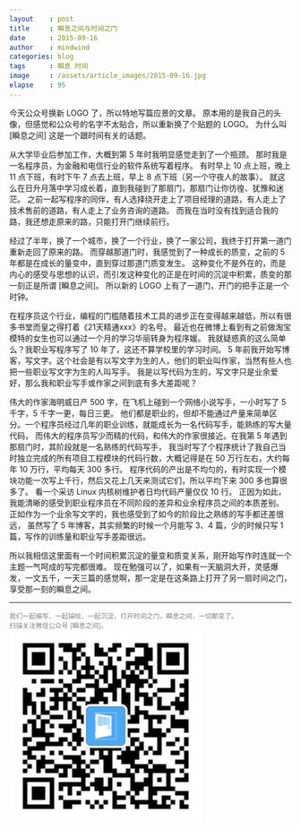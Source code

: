 ```yaml
---
layout    : post
title     : 瞬息之间与时间之门
date      : 2015-09-16
author    : mindwind
categories: blog
tags      : 瞬息 时间
image     : /assets/article_images/2015-09-16.jpg
elapse    : 95
---
```



今天公众号换新 LOGO 了，所以特地写篇应景的文章。
原本用的是我自己的头像，但感觉和公众号的名字不太贴合，所以重新换了个贴题的 LOGO。
为什么叫 [瞬息之间] 这是一个跟时间有关的话题。

从大学毕业后参加工作，大概到第 5 年时我明显感觉走到了一个瓶颈。
那时我是一名程序员，为金融和电信行业的软件系统写着程序。
有时早上 10 点上班，晚上 11 点下班，有时下午 7 点去上班，早上 8 点下班（另一个守夜人的故事）。
就这么在日升月落中学习成长着，直到我碰到了那扇门，那扇门让你彷徨、犹豫和迷茫。
之前一起写程序的同伴，有人选择绕开走上了项目经理的道路，有人走上了技术售前的道路，有人走上了业务咨询的道路。
而我在当时没有找到适合我的路，我还想走原来的路，只能打开门继续前行。

经过了半年，换了一个城市，换了一个行业，换了一家公司，我终于打开第一道门重新走回了原来的路。
而穿越那道门时，我感觉到了一种成长的质变，之前的 5 年都是在成长的量变中，直到穿过那道门质变发生。
这种变化不是外在的，而是内心的感受与思想的认识，而引发这种变化的正是在时间的沉淀中积累，质变的那一刻正是所谓 [瞬息之间]。
所以新的 LOGO 上有了一道门，开门的把手正是一个时钟。

在程序员这个行业，编程的门槛随着技术工具的进步正在变得越来越低，所以有很多书堂而皇之得打着《21天精通xxx》的名号。
最近也在微博上看到有之前做淘宝模特的女生也可以通过一个月的学习华丽转身为程序媛。
我就疑惑真的这么简单么？我职业写程序写了 10 年了，这还不算学校里的学习时间。
5 年前我开始写博客，写文字。这个社会是有以写文字为生的人，他们的职业叫作家，当然有些人也把一些职业写文字为生的人叫写手。
我是以写代码为生的，写文字只是业余爱好，那么我和职业写手或作家之间到底有多大差距呢？

伟大的作家海明威日产 500 字，在飞机上碰到一个网络小说写手，一小时写了 5 千字，5 千字一更，每日三更。
他们都是职业的，但却不能通过产量来简单区分。一个程序员经过几年的职业训练，就能成长为一名代码写手，能熟练的写大量代码，
而伟大的程序员写少而精的代码，和伟大的作家很接近。在我第 5 年遇到那扇门时，其阶段就是一名熟练的代码写手，
我当时写了个程序统计了我自己当时独立完成的所有项目工程模块的代码行数，大概记得是在 50 万行左右，大约每年 10 万行，平均每天 300 多行。
程序代码的产出是不均匀的，有时实现一个模块功能一次写上千行，然后又花上几天来测试它们，所以平均下来 300 多也算很多了。
看一个采访 Linux 内核树维护者日均代码产量仅仅 10 行。
正因为如此，我能清晰的感受到职业程序员在不同阶段的差异和业余程序员之间的本质差别。
正如作为一个业余写文字的，我也感受到了如今的阶段比之熟练的写手都还差很远，
虽然写了 5 年博客，其实频繁的时候一个月能写 3、4 篇，少的时候只写 1 篇，写作的训练量和职业写手差距很远。

所以我相信这里面有一个时间积累沉淀的量变和质变关系，刚开始写作时连就一个主题一气呵成的写完都很难。
现在勉强可以了，如果有一天脑洞大开，灵感爆发，一文五千，一天三篇的感觉啊，那一定是在这条路上打开了另一扇时间之门，享受那一刻的瞬息之间。


---
<small style="color:gray">我们一起编写、一起描绘、一起沉淀，打开时间之门，瞬息之间，一切都变了。</small>  
<small style="color:gray">扫描关注微信公众号 [瞬息之间]。</small>  
![](/assets/images/qrcode_wechat.jpg)
